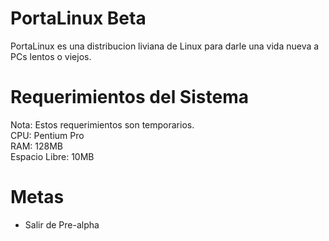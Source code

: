 # PortaLinux Beta
PortaLinux es una distribucion liviana de Linux para darle una vida nueva a PCs lentos o viejos.
# Requerimientos del Sistema
Nota: Estos requerimientos son temporarios.<br />
CPU: Pentium Pro<br />
RAM: 128MB<br />
Espacio Libre: 10MB

# Metas

- Salir de Pre-alpha
